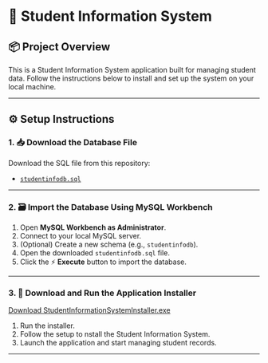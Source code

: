 # 🧾 Student Information System

## 📦 Project Overview
This is a Student Information System application built for managing student data. Follow the instructions below to install and set up the system on your local machine.

---

## ⚙️ Setup Instructions

### 1. 📥 Download the Database File

Download the SQL file from this repository:

- [`studentinfodb.sql`](./studentinfodb.sql)

---

### 2. 🗃️ Import the Database Using MySQL Workbench

1. Open **MySQL Workbench as Administrator**.
2. Connect to your local MySQL server.
3. (Optional) Create a new schema (e.g., `studentinfodb`).
4. Open the downloaded `studentinfodb.sql` file.
5. Click the ⚡ **Execute** button to import the database.

---

### 3. 💾 Download and Run the Application Installer

  [Download StudentInformationSystemInstaller.exe](https://raw.githubusercontent.com/GeykScript/StudentInformationSystem/master/StudentInformationSystemInstaller.exe)


1. Run the installer.
2. Follow the setup to nstall the Student Information System.
3. Launch the application and start managing student records.

---
